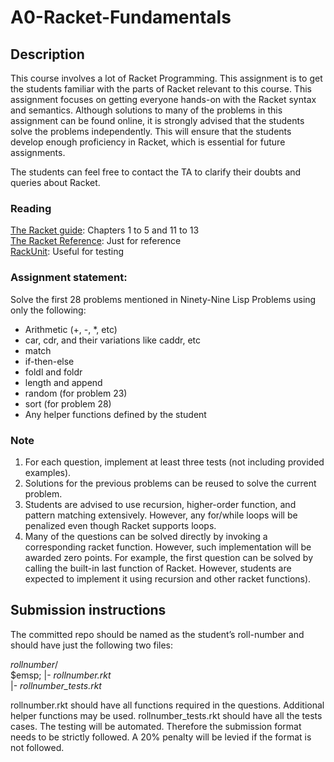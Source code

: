 # A0-Racket-Fundamentals
## Description
This course involves a lot of Racket Programming. 
This assignment is to get the students familiar with the parts of Racket relevant to this course. 
This assignment focuses on getting everyone hands-on with the Racket syntax and semantics. 
Although solutions to many of the problems in this assignment can be found online, 
it is strongly advised that the students solve the problems independently. 
This will ensure that the students develop enough proficiency in Racket, 
which is essential for future assignments.  

The students can feel free to contact the TA to clarify their doubts and queries about Racket.

### Reading
[The Racket guide](https://docs.racket-lang.org/guide/): Chapters 1 to 5 and 11 to 13  
[The Racket Reference](https://docs.racket-lang.org/reference/): Just for reference  
[RackUnit](https://docs.racket-lang.org/rackunit/): Useful for testing  

### Assignment statement:
Solve the first 28 problems mentioned in Ninety-Nine Lisp Problems using only the following:
* Arithmetic (+, -, *, etc)
* car, cdr, and their variations like caddr, etc
* match
* if-then-else
* foldl and foldr
* length and append
* random (for problem 23)
* sort (for problem 28)
* Any helper functions defined by the student

### Note
1. For each question, implement at least three tests (not including provided examples).
2. Solutions for the previous problems can be reused to solve the current problem.
2. Students are advised to use recursion, higher-order function, and pattern matching extensively. However, any for/while loops will be penalized even though Racket supports loops.
4. Many of the questions can be solved directly by invoking a corresponding racket function. However, such implementation will be awarded zero points. For example, the first question can be solved by calling the built-in last function of Racket. However, students are expected to implement it using recursion and other racket functions).

## Submission instructions
The committed repo should be named as the student’s roll-number and should have just the following two files:  

*rollnumber*/  
$emsp; |- *rollnumber.rkt*  
         |- *rollnumber_tests.rkt*  

rollnumber.rkt should have all functions required in the questions. Additional helper functions may be used.
rollnumber_tests.rkt should have all the tests cases. The testing will be automated. Therefore the submission format needs to be strictly followed. A 20% penalty will be levied if the format is not followed.


